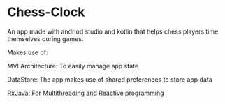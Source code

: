 # Chess-Clock
An app made with andriod studio and kotlin that helps chess players time themselves during games.



Makes use of:

MVI Architecture: To easily manage app state

DataStore: The app makes use of shared preferences to store app data

RxJava: For Multithreading and Reactive programming
